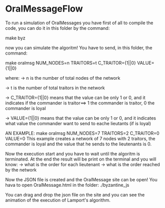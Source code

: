 # OralMessageFlow
To run a simulation of OralMessages you have first of all to compile the code, you can do it in this folder by the command:

make byz

now you can simulate the algoritm! 
You have to send, in this folder, the command:

make oralmsg NUM_NODES=n TRAITORS=t C_TRAITOR={1||0} VALUE={1||0}

where:
-> n is the number of total nodes of the network

-> t is the number of total traitors in the network

-> C_TRAITOR={1||0} means that the value can be only 1 or 0, and it indicates if the commander is traitor==> 1 the commander is traitor, 0 the commander is loyal

-> VALUE={1||0}  means that the value can be only 1 or 0, and it indicates what value the commander want to send to eache lieutants (if is loyal)

AN EXAMPLE: make oralmsg NUM_NODES=7 TRAITORS=2 C_TRAITOR=0 VALUE=0
This example creates a network of 7 nodes with 2 traitors, the commander is loyal and the value that he sends to the lieutenants is 0.

Now the execution start and you have to wait until the algoritm is terminated.
At the end the result will be print on the terminal and you will know:
-> what is the order for each lieutenant
-> what is the order reached by the network

Now the JSON file is created and the OralMessage site can be open!
You hava to open OralMessage.html in the folder: ./byzantine_js

You can drag and drop the json file on the site and you can see the animation of the execution of Lamport's algorithm.
